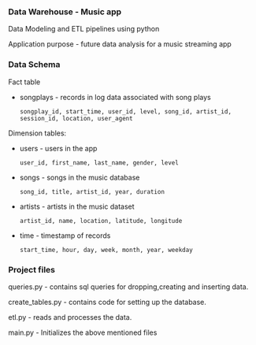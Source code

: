 ### Data Warehouse - Music app 

Data Modeling and ETL pipelines using python 

Application purpose - future data analysis for a music streaming app

### Data Schema 
Fact table

- songplays - records in log data associated with song plays

      songplay_id, start_time, user_id, level, song_id, artist_id, session_id, location, user_agent
    
Dimension tables:

- users - users in the app 
   
      user_id, first_name, last_name, gender, level
        
- songs - songs in the music database
        
      song_id, title, artist_id, year, duration
        
- artists - artists in the music dataset
        
      artist_id, name, location, latitude, longitude
        
- time - timestamp of records 
       
      start_time, hour, day, week, month, year, weekday
        
### Project files

queries.py - contains sql queries for dropping,creating and inserting data.

create_tables.py - contains code for setting up the database.

etl.py - reads and processes the data.

main.py - Initializes the above mentioned files
